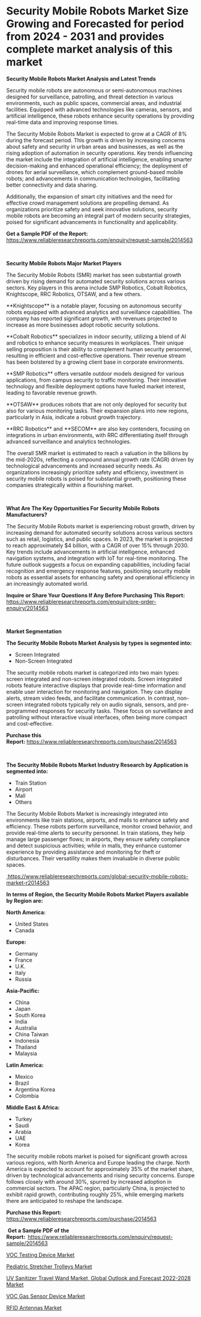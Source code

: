 <p><h1>Security Mobile Robots Market Size Growing and Forecasted for period from 2024 - 2031 and provides complete market analysis of this market</h1></p><p><strong>Security Mobile Robots Market Analysis and Latest Trends</strong></p>
<p><p>Security mobile robots are autonomous or semi-autonomous machines designed for surveillance, patrolling, and threat detection in various environments, such as public spaces, commercial areas, and industrial facilities. Equipped with advanced technologies like cameras, sensors, and artificial intelligence, these robots enhance security operations by providing real-time data and improving response times.</p><p>The Security Mobile Robots Market is expected to grow at a CAGR of 8% during the forecast period. This growth is driven by increasing concerns about safety and security in urban areas and businesses, as well as the rising adoption of automation in security operations. Key trends influencing the market include the integration of artificial intelligence, enabling smarter decision-making and enhanced operational efficiency; the deployment of drones for aerial surveillance, which complement ground-based mobile robots; and advancements in communication technologies, facilitating better connectivity and data sharing.</p><p>Additionally, the expansion of smart city initiatives and the need for effective crowd management solutions are propelling demand. As organizations prioritize safety and seek innovative solutions, security mobile robots are becoming an integral part of modern security strategies, poised for significant advancements in functionality and applicability.</p></p>
<p><strong>Get a Sample PDF of the Report:&nbsp;</strong> <a href="https://www.reliableresearchreports.com/enquiry/request-sample/2014563?utm_campaign=36&utm_medium=2&utm_source=Github&utm_content=ia&utm_term=26102024&utm_id=security-mobile-robots">https://www.reliableresearchreports.com/enquiry/request-sample/2014563</a></p>
<p>&nbsp;</p>
<p><strong>Security Mobile Robots Major Market Players</strong></p>
<p><p>The Security Mobile Robots (SMR) market has seen substantial growth driven by rising demand for automated security solutions across various sectors. Key players in this arena include SMP Robotics, Cobalt Robotics, Knightscope, RRC Robotics, OTSAW, and a few others.</p><p>**Knightscope** is a notable player, focusing on autonomous security robots equipped with advanced analytics and surveillance capabilities. The company has reported significant growth, with revenues projected to increase as more businesses adopt robotic security solutions.</p><p>**Cobalt Robotics** specializes in indoor security, utilizing a blend of AI and robotics to enhance security measures in workplaces. Their unique selling proposition is their ability to complement human security personnel, resulting in efficient and cost-effective operations. Their revenue stream has been bolstered by a growing client base in corporate environments.</p><p>**SMP Robotics** offers versatile outdoor models designed for various applications, from campus security to traffic monitoring. Their innovative technology and flexible deployment options have fueled market interest, leading to favorable revenue growth.</p><p>**OTSAW** produces robots that are not only deployed for security but also for various monitoring tasks. Their expansion plans into new regions, particularly in Asia, indicate a robust growth trajectory.</p><p>**RRC Robotics** and **SECOM** are also key contenders, focusing on integrations in urban environments, with RRC differentiating itself through advanced surveillance and analytics technologies.</p><p>The overall SMR market is estimated to reach a valuation in the billions by the mid-2020s, reflecting a compound annual growth rate (CAGR) driven by technological advancements and increased security needs. As organizations increasingly prioritize safety and efficiency, investment in security mobile robots is poised for substantial growth, positioning these companies strategically within a flourishing market.</p></p>
<p>&nbsp;</p>
<p><strong>What Are The Key Opportunities For Security Mobile Robots Manufacturers?</strong></p>
<p><p>The Security Mobile Robots market is experiencing robust growth, driven by increasing demand for automated security solutions across various sectors such as retail, logistics, and public spaces. In 2023, the market is projected to reach approximately $4 billion, with a CAGR of over 15% through 2030. Key trends include advancements in artificial intelligence, enhanced navigation systems, and integration with IoT for real-time monitoring. The future outlook suggests a focus on expanding capabilities, including facial recognition and emergency response features, positioning security mobile robots as essential assets for enhancing safety and operational efficiency in an increasingly automated world.</p></p>
<p><strong>Inquire or Share Your Questions If Any Before Purchasing This Report:</strong> <a href="https://www.reliableresearchreports.com/enquiry/pre-order-enquiry/2014563?utm_campaign=36&utm_medium=2&utm_source=Github&utm_content=ia&utm_term=26102024&utm_id=security-mobile-robots">https://www.reliableresearchreports.com/enquiry/pre-order-enquiry/2014563</a></p>
<p>&nbsp;</p>
<p><strong>Market Segmentation</strong></p>
<p><strong>The Security Mobile Robots Market Analysis by types is segmented into:</strong></p>
<p><ul><li>Screen Integrated</li><li>Non-Screen Integrated</li></ul></p>
<p><p>The security mobile robots market is categorized into two main types: screen integrated and non-screen integrated robots. Screen integrated robots feature interactive displays that provide real-time information and enable user interaction for monitoring and navigation. They can display alerts, stream video feeds, and facilitate communication. In contrast, non-screen integrated robots typically rely on audio signals, sensors, and pre-programmed responses for security tasks. These focus on surveillance and patrolling without interactive visual interfaces, often being more compact and cost-effective.</p></p>
<p><strong>Purchase this Report:&nbsp;</strong><a href="https://www.reliableresearchreports.com/purchase/2014563?utm_campaign=36&utm_medium=2&utm_source=Github&utm_content=ia&utm_term=26102024&utm_id=security-mobile-robots">https://www.reliableresearchreports.com/purchase/2014563</a></p>
<p>&nbsp;</p>
<p><strong>The Security Mobile Robots Market Industry Research by Application is segmented into:</strong></p>
<p><ul><li>Train Station</li><li>Airport</li><li>Mall</li><li>Others</li></ul></p>
<p><p>The Security Mobile Robots Market is increasingly integrated into environments like train stations, airports, and malls to enhance safety and efficiency. These robots perform surveillance, monitor crowd behavior, and provide real-time alerts to security personnel. In train stations, they help manage large passenger flows; in airports, they ensure safety compliance and detect suspicious activities; while in malls, they enhance customer experience by providing assistance and monitoring for theft or disturbances. Their versatility makes them invaluable in diverse public spaces.</p></p>
<p><a href="https://www.reliableresearchreports.com/global-security-mobile-robots-market-r2014563?utm_campaign=36&utm_medium=2&utm_source=Github&utm_content=ia&utm_term=26102024&utm_id=security-mobile-robots">&nbsp;https://www.reliableresearchreports.com/global-security-mobile-robots-market-r2014563</a></p>
<p><strong>In terms of Region, the Security Mobile Robots Market Players available by Region are:</strong></p>
<p>
    <p> <strong> North America: </strong>
        <ul>
            <li>United States</li>
            <li>Canada</li>
        </ul>
        </p> 
    <p> <strong> Europe: </strong>
        <ul>
            <li>Germany</li>
            <li>France</li>
            <li>U.K.</li>
            <li>Italy</li>
            <li>Russia</li>
        </ul>
        </p> 
    <p> <strong> Asia-Pacific: </strong>
        <ul>
            <li>China</li>
            <li>Japan</li>
            <li>South Korea</li>
            <li>India</li>
            <li>Australia</li>
            <li>China Taiwan</li>
            <li>Indonesia</li>
            <li>Thailand</li>
            <li>Malaysia</li>
        </ul>
        </p> 
    <p> <strong> Latin America: </strong>
        <ul>
            <li>Mexico</li>
            <li>Brazil</li>
            <li>Argentina Korea</li>
            <li>Colombia</li>
        </ul>
        </p> 
    <p> <strong> Middle East & Africa: </strong>
        <ul>
            <li>Turkey</li>
            <li>Saudi</li>
            <li>Arabia</li>
            <li>UAE</li>
            <li>Korea</li>
        </ul>
    </p>
    </p>
<p><p>The security mobile robots market is poised for significant growth across various regions, with North America and Europe leading the charge. North America is expected to account for approximately 35% of the market share, driven by technological advancements and rising security concerns. Europe follows closely with around 30%, spurred by increased adoption in commercial sectors. The APAC region, particularly China, is projected to exhibit rapid growth, contributing roughly 25%, while emerging markets there are anticipated to reshape the landscape.</p></p>
<p><strong>Purchase this Report: </strong><a href="https://www.reliableresearchreports.com/purchase/2014563?utm_campaign=36&utm_medium=2&utm_source=Github&utm_content=ia&utm_term=26102024&utm_id=security-mobile-robots">https://www.reliableresearchreports.com/purchase/2014563</a></p>
<p>&nbsp;<strong>Get a Sample PDF of the Report:&nbsp;&nbsp;</strong><a href="https://www.reliableresearchreports.com/enquiry/request-sample/2014563?utm_campaign=36&utm_medium=2&utm_source=Github&utm_content=ia&utm_term=26102024&utm_id=security-mobile-robots">https://www.reliableresearchreports.com/enquiry/request-sample/2014563</a></p>
<p><strong></strong></p>
<p><p><a href="https://issuu.com/reportprime-2/docs/voc-testing-device-market-size-2030_57a15fe63b9c35?utm_campaign=36&utm_medium=2&utm_source=Github&utm_content=ia&utm_term=26102024&utm_id=security-mobile-robots">VOC Testing Device Market</a></p><p><a href="https://github.com/GRUBBSCHARLES/Market-Research-Report-List-1/blob/main/pediatric-stretcher-trolleys-market.md?utm_campaign=36&utm_medium=2&utm_source=Github&utm_content=ia&utm_term=26102024&utm_id=security-mobile-robots">Pediatric Stretcher Trolleys Market</a></p><p><a href="https://www.linkedin.com/pulse/uv-sanitizer-travel-wand-market-global-outlook-forecast-o994e?utm_campaign=36&utm_medium=2&utm_source=Github&utm_content=ia&utm_term=26102024&utm_id=security-mobile-robots">UV Sanitizer Travel Wand Market, Global Outlook and Forecast 2022-2028 Market</a></p><p><a href="https://issuu.com/reportprime-2/docs/voc-gas-sensor-device-market-size-2_b3fd4ad7b72fe3?utm_campaign=36&utm_medium=2&utm_source=Github&utm_content=ia&utm_term=26102024&utm_id=security-mobile-robots">VOC Gas Sensor Device Market</a></p><p><a href="https://github.com/AngelaWalsh696/Market-Research-Report-List-1/blob/main/rfid-antennas-market.md?utm_campaign=36&utm_medium=2&utm_source=Github&utm_content=ia&utm_term=26102024&utm_id=security-mobile-robots">RFID Antennas Market</a></p></p>